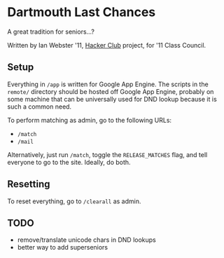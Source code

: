 Dartmouth Last Chances
====================

A great tradition for seniors...?

Written by Ian Webster '11, [Hacker Club] project, for '11 Class Council.

Setup
-----

Everything in `/app` is written for Google App Engine.  The scripts in the `remote/` directory should be hosted off Google App Engine, probably on some machine that can be universally used for DND lookup because it is such a common need.

To perform matching as admin, go to the following URLs:

  - `/match`
  - `/mail`

Alternatively, just run `/match`, toggle the `RELEASE_MATCHES` flag, and tell everyone to go to the site.  Ideally, do both.


Resetting
---------

To reset everything, go to `/clearall` as admin.


TODO
----

  - remove/translate unicode chars in DND lookups
  - better way to add superseniors


  [Hacker Club]: http://hacktown.cs.dartmouth.edu/
